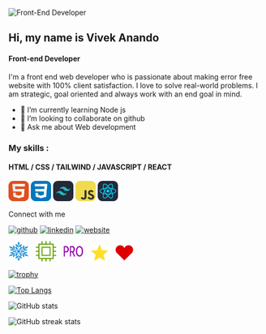 ![Front-End Developer](https://media.licdn.com/dms/image/D5616AQH8NBsBuMEudg/profile-displaybackgroundimage-shrink_350_1400/0/1702036774029?e=1707350400&v=beta&t=Q5NDI6IXpP18OGf_8GDi1sxxlq2eo5TCB9V7iuG58xI)

## Hi, my name is Vivek Anando

#### Front-end Developer

I'm a front end web developer who is passionate about making error free website with 100% client satisfaction. I love to solve real-world problems. I am strategic, goal oriented and always work with an end goal in mind.

- 🌱 I’m currently learning Node js
- 👯 I’m looking to collaborate on github
- 💬 Ask me about Web development


### My skills :
#### HTML / CSS / TAILWIND / JAVASCRIPT / REACT


<a href='https://www.w3schools.com/html/'><img src='https://raw.githubusercontent.com/vivek9985/vivek9985/68f9b4dc93bb48e37f7b869a7579a68d530a5ff2/HTML.svg' width='40' height='40'></a>
<a href='https://www.w3schools.com/css/'><img src='https://raw.githubusercontent.com/vivek9985/vivek9985/68f9b4dc93bb48e37f7b869a7579a68d530a5ff2/CSS.svg' width='40' height='40'></a>
<a href='https://tailwindcss.com/'><img src='https://raw.githubusercontent.com/vivek9985/vivek9985/68f9b4dc93bb48e37f7b869a7579a68d530a5ff2/TailwindCSS.svg' width='40' height='40'></a>
<a href='https://www.w3schools.com/js/'><img src='https://raw.githubusercontent.com/vivek9985/vivek9985/68f9b4dc93bb48e37f7b869a7579a68d530a5ff2/JavaScript.svg' width='40' height='40'></a>
<a href='https://react.dev/'><img src='https://raw.githubusercontent.com/vivek9985/vivek9985/68f9b4dc93bb48e37f7b869a7579a68d530a5ff2/React.svg' width='40' height='40'></a>

Connect with me

[<img src='https://cdn.jsdelivr.net/npm/simple-icons@3.0.1/icons/github.svg' alt='github' height='40'>](https://github.com/vivek9985) [<img src='https://cdn.jsdelivr.net/npm/simple-icons@3.0.1/icons/linkedin.svg' alt='linkedin' height='40'>](https://www.linkedin.com/in/bishaw-bormon/) [<img src='https://cdn.jsdelivr.net/npm/simple-icons@3.0.1/icons/icloud.svg' alt='website' height='40'>](https://vivek9985.github.io/main-portfolio/)

<a href='https://archiveprogram.github.com/'><img src='https://raw.githubusercontent.com/acervenky/animated-github-badges/master/assets/acbadge.gif' width='40' height='40'></a> <a href='https://docs.github.com/en/developers'><img src='https://raw.githubusercontent.com/acervenky/animated-github-badges/master/assets/devbadge.gif' width='40' height='40'></a> <a href='https://github.com/pricing'><img src='https://raw.githubusercontent.com/acervenky/animated-github-badges/master/assets/pro.gif' width='40' height='40'></a> <a href='https://stars.github.com/'><img src='https://raw.githubusercontent.com/acervenky/animated-github-badges/master/assets/starbadge.gif' width='35' height='35'></a> <a href='https://docs.github.com/en/github/supporting-the-open-source-community-with-github-sponsors'><img src='https://raw.githubusercontent.com/acervenky/animated-github-badges/master/assets/sponsorbadge.gif' width='35' height='35'></a>

[![trophy](https://github-profile-trophy.vercel.app/?username=vivek9985)](https://github.com/ryo-ma/github-profile-trophy)

[![Top Langs](https://github-readme-stats.vercel.app/api/top-langs/?username=vivek9985)](https://github.com/anuraghazra/github-readme-stats)

![GitHub stats](https://github-readme-stats.vercel.app/api?username=vivek9985&show_icons=true&count_private=true)


![GitHub streak stats](https://streak-stats.demolab.com/?user=vivek9985)
